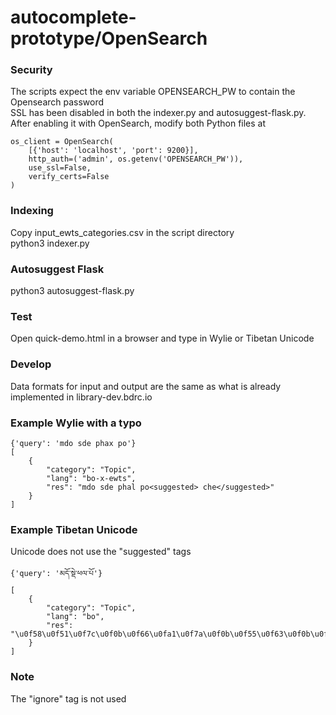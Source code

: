 # autocomplete-prototype/OpenSearch

### Security  
The scripts expect the env variable OPENSEARCH_PW to contain the Opensearch password  
SSL has been disabled in both the indexer.py and autosuggest-flask.py.  After enabling it with OpenSearch, modify both Python files at
```
os_client = OpenSearch(
    [{'host': 'localhost', 'port': 9200}],
    http_auth=('admin', os.getenv('OPENSEARCH_PW')),
    use_ssl=False,
    verify_certs=False
)
```

### Indexing  
Copy input_ewts_categories.csv in the script directory  
python3 indexer.py

### Autosuggest Flask  
python3 autosuggest-flask.py

### Test
Open quick-demo.html in a browser and type in Wylie or Tibetan Unicode

### Develop
Data formats for input and output are the same as what is already implemented in library-dev.bdrc.io

### Example Wylie with a typo
```
{'query': 'mdo sde phax po'}
[
    {
        "category": "Topic",
        "lang": "bo-x-ewts",
        "res": "mdo sde phal po<suggested> che</suggested>"
    }
]
```
### Example Tibetan Unicode
Unicode does not use the "suggested" tags
```
{'query': 'མདོ་སྡེ་ཕལ་པོ'}
[
    {
        "category": "Topic",
        "lang": "bo",
        "res": "\u0f58\u0f51\u0f7c\u0f0b\u0f66\u0fa1\u0f7a\u0f0b\u0f55\u0f63\u0f0b\u0f54\u0f7c\u0f0b\u0f46\u0f7a"
    }
]
```
### Note
The "ignore" tag is not used 
